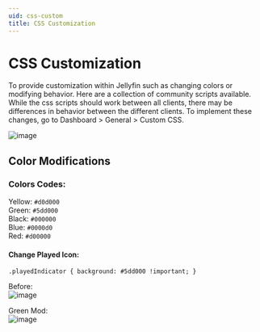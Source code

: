```yaml
---
uid: css-custom
title: CSS Customization
---
```


# CSS Customization

To provide customization within Jellyfin such as changing colors or modifying behavior. Here are a collection of community scripts available. While the css scripts should work between all clients, there may be differences in behavior between the different clients. To implement these changes, go to Dashboard > General > Custom CSS.

![image](https://user-images.githubusercontent.com/20715731/73392971-d1cc7d80-42a8-11ea-8552-3d311655ea37.png)

## Color Modifications

### Colors Codes:<br>
Yellow: `#d0d000`<br>
Green: `#5dd000`<br>
Black: `#000000`<br>
Blue: `#0000d0`<br>
Red: `#d00000`<br>


#### Change Played Icon: 

`.playedIndicator { background: #5dd000 !important; }`

Before:<br>
![image](https://user-images.githubusercontent.com/20715731/73392328-97aeac00-42a7-11ea-817f-7234b8a78783.png)

Green Mod:<br>
![image](https://user-images.githubusercontent.com/20715731/73392302-86659f80-42a7-11ea-9a9a-222cbbe466c6.png)
